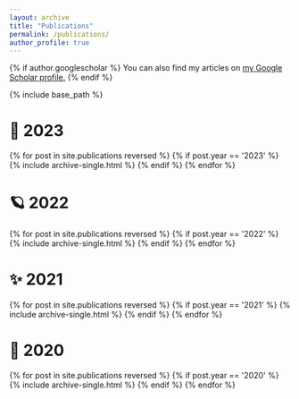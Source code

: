 ```yaml
---
layout: archive
title: "Publications"
permalink: /publications/
author_profile: true
---
```


{% if author.googlescholar %}
  You can also find my articles on <u><a href="{{author.googlescholar}}">my Google Scholar profile</a>.</u>
{% endif %}

{% include base_path %}





# 🌟 2023

{% for post in site.publications reversed %}
  {% if post.year == '2023' %}
      {% include archive-single.html %}
  {% endif %}
{% endfor %}





# 🪐 2022

{% for post in site.publications reversed %}
  {% if post.year == '2022' %}
      {% include archive-single.html %}
  {% endif %}
{% endfor %}





# ✨ 2021

{% for post in site.publications reversed %}
  {% if post.year == '2021' %}
      {% include archive-single.html %}
  {% endif %}
{% endfor %}





# 🎀 2020

{% for post in site.publications reversed %}
  {% if post.year == '2020' %}
      {% include archive-single.html %}
  {% endif %}
{% endfor %}
